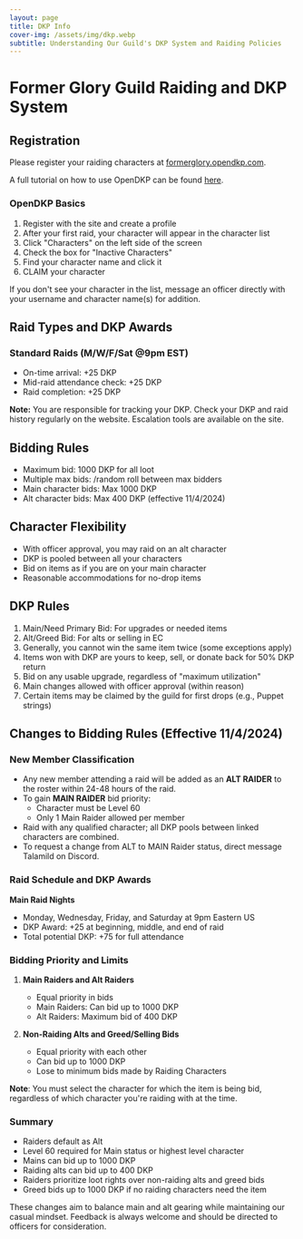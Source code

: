 ```yaml
---
layout: page
title: DKP Info
cover-img: /assets/img/dkp.webp
subtitle: Understanding Our Guild's DKP System and Raiding Policies
---
```


# Former Glory Guild Raiding and DKP System

## Registration

Please register your raiding characters at [formerglory.opendkp.com](https://formerglory.opendkp.com).

A full tutorial on how to use OpenDKP can be found [here](https://formerglory.lol/2024-11-10-opendkp-tutorial/).

### OpenDKP Basics

1. Register with the site and create a profile
2. After your first raid, your character will appear in the character list
3. Click "Characters" on the left side of the screen
4. Check the box for "Inactive Characters"
5. Find your character name and click it
6. CLAIM your character

If you don't see your character in the list, message an officer directly with your username and character name(s) for addition.

## Raid Types and DKP Awards

### Standard Raids (M/W/F/Sat @9pm EST)
- On-time arrival: +25 DKP
- Mid-raid attendance check: +25 DKP
- Raid completion: +25 DKP

**Note:** You are responsible for tracking your DKP. Check your DKP and raid history regularly on the website. Escalation tools are available on the site.

## Bidding Rules

- Maximum bid: 1000 DKP for all loot
- Multiple max bids: /random roll between max bidders
- Main character bids: Max 1000 DKP
- Alt character bids: Max 400 DKP (effective 11/4/2024)

## Character Flexibility

- With officer approval, you may raid on an alt character
- DKP is pooled between all your characters
- Bid on items as if you are on your main character
- Reasonable accommodations for no-drop items

## DKP Rules

1. Main/Need Primary Bid: For upgrades or needed items
2. Alt/Greed Bid: For alts or selling in EC
3. Generally, you cannot win the same item twice (some exceptions apply)
4. Items won with DKP are yours to keep, sell, or donate back for 50% DKP return
5. Bid on any usable upgrade, regardless of "maximum utilization"
6. Main changes allowed with officer approval (within reason)
7. Certain items may be claimed by the guild for first drops (e.g., Puppet strings)

## Changes to Bidding Rules (Effective 11/4/2024)

### New Member Classification

- Any new member attending a raid will be added as an **ALT RAIDER** to the roster within 24-48 hours of the raid.
- To gain **MAIN RAIDER** bid priority:
  - Character must be Level 60
  - Only 1 Main Raider allowed per member
- Raid with any qualified character; all DKP pools between linked characters are combined.
- To request a change from ALT to MAIN Raider status, direct message Talamild on Discord.

### Raid Schedule and DKP Awards

**Main Raid Nights**
- Monday, Wednesday, Friday, and Saturday at 9pm Eastern US
- DKP Award: +25 at beginning, middle, and end of raid
- Total potential DKP: +75 for full attendance

### Bidding Priority and Limits

1. **Main Raiders and Alt Raiders**
   - Equal priority in bids
   - Main Raiders: Can bid up to 1000 DKP
   - Alt Raiders: Maximum bid of 400 DKP

2. **Non-Raiding Alts and Greed/Selling Bids**
   - Equal priority with each other
   - Can bid up to 1000 DKP
   - Lose to minimum bids made by Raiding Characters

**Note**: You must select the character for which the item is being bid, regardless of which character you're raiding with at the time.

### Summary

- Raiders default as Alt
- Level 60 required for Main status or highest level character
- Mains can bid up to 1000 DKP
- Raiding alts can bid up to 400 DKP
- Raiders prioritize loot rights over non-raiding alts and greed bids
- Greed bids up to 1000 DKP if no raiding characters need the item

These changes aim to balance main and alt gearing while maintaining our casual mindset. Feedback is always welcome and should be directed to officers for consideration.
